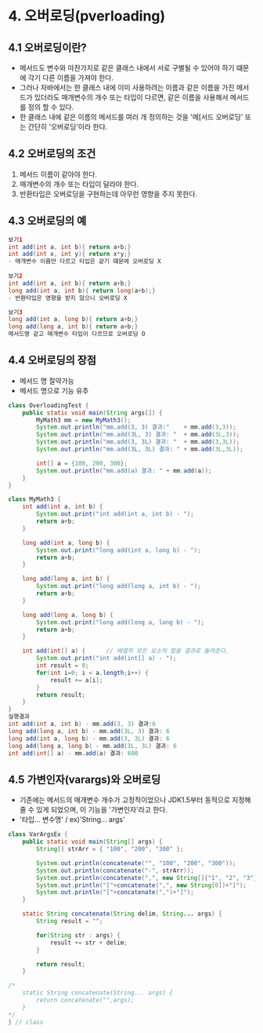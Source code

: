 # 4. 오버로딩(pverloading)
## 4.1 오버로딩이란?
- 메서드도 변수와 마찬가지로 같은 클래스 내에서 서로 구별될 수 있어야 하기 떄문에 각기 다른 이름을 가져야 한다.
- 그러나 자바에서는 한 클래스 내에 이미 사용하려는 이름과 같은 이름을 가진 메서드가 있더라도 매개변수의 개수 또는 타입이 다르면, 같은 이름을 사용해서 메서드를 정의 할 수 있다.
- 한 클래스 내에 같은 이름의 메서드를 여러 개 정의하는 것을 '메[서드 오버로딩' 또는 간단히 '오버로딩'이라 한다.

## 4.2 오버로딩의 조건
1. 메서드 이름이 같아야 한다.
2. 매개변수의 개수 또는 타입이 달라야 한다.
3. 반환타입은 오버로딩을 구현하는데 아무런 영향을 주지 못한다.

## 4.3 오버로딩의 예
```java
보기1
int add(int a, int b){ return a+b;}
int add(int x, int y){ return x*y;}
- 매개변수 이름만 다르고 타입은 같기 떄문에 오버로딩 X
        
보기2
int add(int a, int b){ return a+b;}
long add(int a, int b){ return long(a+b);}
- 반환타입은 영향을 받지 않으니 오버로딩 X

보기3
long add(int a, long b){ return a+b;}
long add(long a, int b){ return a+b;}
메서드명 같고 매개변수 타입이 다르므로 오버로딩 O
```

## 4.4 오버로딩의 장점
- 메서드 명 절약가능
- 메서드 명으로 기능 유추
```java
class OverloadingTest {
	public static void main(String args[]) {
		MyMath3 mm = new MyMath3();
		System.out.println("mm.add(3, 3) 결과:"    + mm.add(3,3));
		System.out.println("mm.add(3L, 3) 결과: "  + mm.add(3L,3));
		System.out.println("mm.add(3, 3L) 결과: "  + mm.add(3,3L));
		System.out.println("mm.add(3L, 3L) 결과: " + mm.add(3L,3L));

		int[] a = {100, 200, 300};
		System.out.println("mm.add(a) 결과: " + mm.add(a));
	}
}

class MyMath3 {
	int add(int a, int b) {
		System.out.print("int add(int a, int b) - ");
		return a+b;
	}

	long add(int a, long b) {
		System.out.print("long add(int a, long b) - ");
		return a+b;
	}

	long add(long a, int b) {
		System.out.print("long add(long a, int b) - ");
		return a+b;
	}

	long add(long a, long b) {
		System.out.print("long add(long a, long b) - ");
		return a+b;
	}

	int add(int[] a) {		// 배열의 모든 요소의 합을 결과로 돌려준다.
		System.out.print("int add(int[] a) - ");
		int result = 0;
		for(int i=0; i < a.length;i++) {
			result += a[i];
		}
		return result;
	}
}
실행결과
int add(int a, int b) - mm.add(3, 3) 결과:6
long add(long a, int b) - mm.add(3L, 3) 결과: 6
long add(int a, long b) - mm.add(3, 3L) 결과: 6
long add(long a, long b) - mm.add(3L, 3L) 결과: 6
int add(int[] a) - mm.add(a) 결과: 600
```

## 4.5 가변인자(varargs)와 오버로딩
- 기존에는 메서드의 매개변수 개수가 고정적이었으나 JDK1.5부터 동적으로 지정해 줄 수 있게 되었으며, 이 기능을 '가변인자'라고 한다.
- '타입... 변수명' / ex)'String... args'
```java
class VarArgsEx {
	public static void main(String[] args) {
		String[] strArr = { "100", "200", "300" };

		System.out.println(concatenate("", "100", "200", "300"));
		System.out.println(concatenate("-", strArr));
		System.out.println(concatenate(",", new String[]{"1", "2", "3"}));
		System.out.println("["+concatenate(",", new String[0])+"]");
		System.out.println("["+concatenate(",")+"]");
	}

	static String concatenate(String delim, String... args) {
		String result = "";

		for(String str : args) {
			result += str + delim;
		}

		return result;
	}

/*
	static String concatenate(String... args) {
		return concatenate("",args);
	}
*/
} // class
```